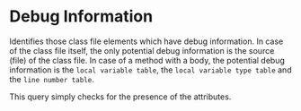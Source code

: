 # Debug Information

Identifies those class file elements which have debug information. In case of the class file itself, the only potential debug information is the source (file) of the class file. In case of a method with a body, the potential debug information is the `local variable table`, the `local variable type table` and the `line number table`.

This query simply checks for the presence of the attributes.
